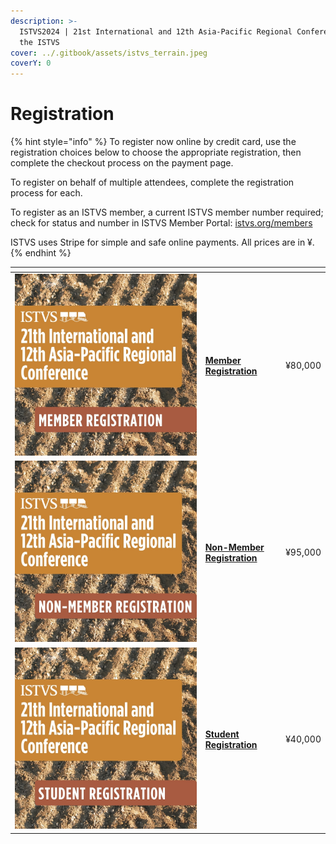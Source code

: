 ```yaml
---
description: >-
  ISTVS2024 | 21st International and 12th Asia-Pacific Regional Conference of
  the ISTVS
cover: ../.gitbook/assets/istvs_terrain.jpeg
coverY: 0
---
```


# Registration

{% hint style="info" %}
To register now online by credit card, use the registration choices below to choose the appropriate registration, then complete the checkout process on the payment page.

To register on behalf of multiple attendees, complete the registration process for each.&#x20;

To register as an ISTVS member, a current ISTVS member number required; check for status and number in ISTVS Member Portal: [istvs.org/members](https://www.istvs.org/members)

ISTVS uses Stripe for simple and safe online payments. All prices are in ¥.
{% endhint %}

<table data-view="cards"><thead><tr><th></th><th></th><th></th></tr></thead><tbody><tr><td><img src="../.gitbook/assets/1member.jpg" alt=""></td><td><h4><a href="https://buy.stripe.com/7sIdTRas0gzIe885kk">Member Registration</a></h4></td><td>¥80,000</td></tr><tr><td><img src="../.gitbook/assets/2nonmember.jpg" alt=""></td><td><h4><a href="https://buy.stripe.com/28o3fdgQocjs4xy5kl">Non-Member Registration</a></h4></td><td>¥95,000</td></tr><tr><td><img src="../.gitbook/assets/3student.jpg" alt=""></td><td><h4><a href="https://buy.stripe.com/8wMbLJ9nW6Z85BCbIK">Student Registration</a></h4></td><td>¥40,000</td></tr></tbody></table>
